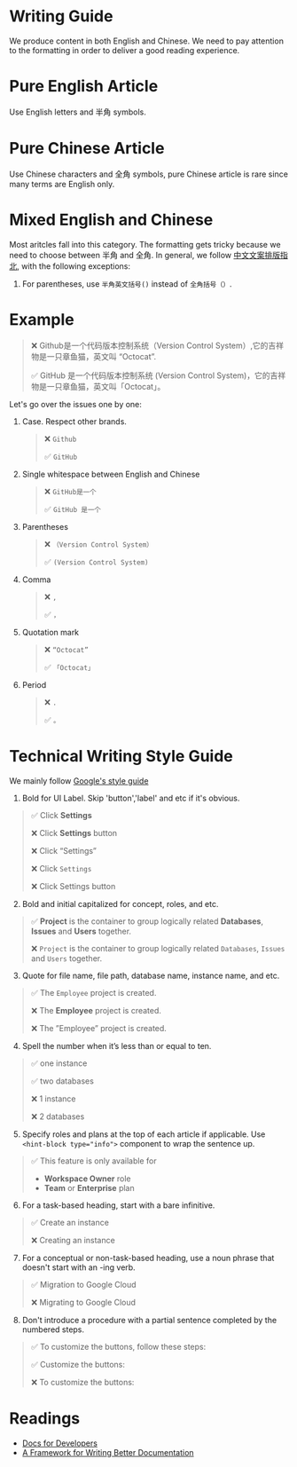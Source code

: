 # Writing Guide

We produce content in both English and Chinese. We need to pay attention to the formatting in order to deliver a good reading experience.

# Pure English Article

Use English letters and 半角 symbols.

# Pure Chinese Article

Use Chinese characters and 全角 symbols, pure Chinese article is rare since many terms are English only.

# Mixed English and Chinese

Most aritcles fall into this category. The formatting gets tricky because we need to choose between 半角 and 全角. In general, we follow [中文文案排版指北](https://github.com/sparanoid/chinese-copywriting-guidelines/blob/master/README.zh-Hans.md), with the following exceptions:

1. For parentheses, use `半角英文括号()` instead of `全角括号（）`.

# Example

> ❌ Github是一个代码版本控制系统（Version Control System）,它的吉祥物是一只章鱼猫，英文叫 “Octocat”.
>
> ✅ GitHub 是一个代码版本控制系统 (Version Control System)，它的吉祥物是一只章鱼猫，英文叫「Octocat」。

Let's go over the issues one by one:

1. Case. Respect other brands.
   > ❌ `Github`
   >
   > ✅ `GitHub`
1. Single whitespace between English and Chinese
   > ❌ `GitHub是一个`
   >
   > ✅ `GitHub 是一个`
1. Parentheses
   > ❌ `（Version Control System）`
   >
   > ✅ `(Version Control System)`
1. Comma
   > ❌ `,`
   >
   > ✅ `，`
1. Quotation mark
   > ❌ `“Octocat”`
   >
   > ✅ `「Octocat」`
1. Period
   > ❌ `.`
   >
   > ✅ `。`

# Technical Writing Style Guide

We mainly follow [Google's style guide](https://developers.google.com/style)

1. Bold for UI Label. Skip 'button','label' and etc if it's obvious.

> ✅ Click **Settings**
>
> ❌ Click **Settings** button
>
> ❌ Click “Settings”
>
> ❌ Click `Settings`
>
> ❌ Click Settings button


2. Bold and initial capitalized for concept, roles, and etc. 

> ✅ **Project** is the container to group logically related **Databases**, **Issues** and **Users** together.  
>
> ❌ `Project` is the container to group logically related `Databases`, `Issues` and `Users` together.  


3. Quote for file name, file path, database name, instance name, and etc.

> ✅ The `Employee` project is created. 
>
> ❌ The **Employee** project is created.
>
> ❌ The ”Employee” project is created.


4. Spell the number when it’s less than or equal to ten.

> ✅ one instance
>
> ✅ two databases
>
> ❌ 1 instance
>
> ❌ 2 databases

5. Specify roles and plans at the top of each article if applicable. Use `<hint-block type="info">` component to wrap the sentence up.

> ✅ 
> This feature is only available for 
> - **Workspace Owner** role 
> - **Team** or **Enterprise** plan

6. For a task-based heading, start with a bare infinitive.

> ✅ Create an instance
>
> ❌ Creating an instance

7. For a conceptual or non-task-based heading, use a noun phrase that doesn't start with an -ing verb.

> ✅ Migration to Google Cloud
> 
> ❌ Migrating to Google Cloud

8. Don't introduce a procedure with a partial sentence completed by the numbered steps.

> ✅ To customize the buttons, follow these steps:
> 
> ✅ Customize the buttons:
> 
> ❌ To customize the buttons:

# Readings

- [Docs for Developers](https://docsfordevelopers.com)
- [A Framework for Writing Better Documentation](https://documentation.divio.com/structure)
